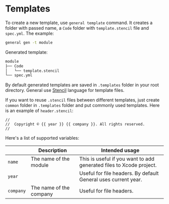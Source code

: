 # Templates

To create a new template, use `general template` command. It creates a folder with passed name, a `Code` folder with `template.stencil` file and `spec.yml`. The example:

```bash
general gen -t module
```

Generated template:

```bash
module
├── Code
│   └── template.stencil
└── spec.yml
```

By default generated templates are saved in `.templates` folder in your root directory. General use [Stencil](https://stencil.fuller.li/en/latest) language for template files. 

If you want to reuse `.stencil` files between different templates, just create `common` folder in `.templates` folder and put commonly used templates. Here is an example of `header.stencil`:

```stencil
//
//  Copyright © {{ year }} {{ company }}. All rights reserved.
//
```

Here's a list of supported variables:

|           | Description             | Intended usage                                               |
| --------- | ----------------------- | ------------------------------------------------------------ |
| `name`    | The name of the module  | This is useful if you want to add generated files to Xcode project. |
| `year`    |                         | Useful for file headers. By default General uses current year. |
| `company` | The name of the company | Useful for file headers.                                     |